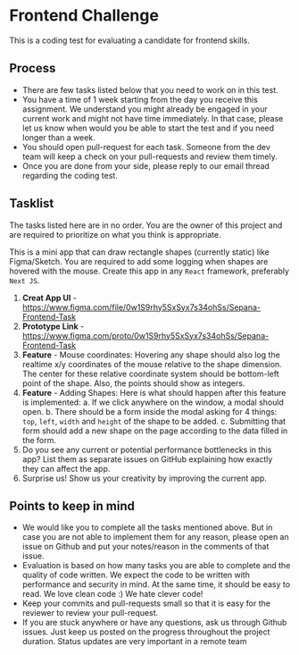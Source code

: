 # Frontend Challenge

This is a coding test for evaluating a candidate for frontend skills.

## Process

- There are few tasks listed below that you need to work on in this test.
- You have a time of 1 week starting from the day you receive this assignment. We understand you might already be
  engaged in your current work and might not have time immediately. In that case, please let us know when would you be
  able to start the test and if you need longer than a week.
- You should open pull-request for each task. Someone from the dev team will keep a check on your pull-requests and
  review them timely.
- Once you are done from your side, please reply to our email thread regarding the coding test.

## Tasklist

The tasks listed here are in no order. You are the owner of this project and are required to prioritize on what you
think is appropriate.

This is a mini app that can draw rectangle shapes (currently static) like Figma/Sketch. You are required to add some
logging when shapes are hovered with the mouse. Create this app in any `React` framework, preferably `Next JS`.

1. **Creat App UI** - https://www.figma.com/file/0w1S9rhy5SxSyx7s34ohSs/Sepana-Frontend-Task
2. **Prototype Link** - https://www.figma.com/proto/0w1S9rhy5SxSyx7s34ohSs/Sepana-Frontend-Task
3. **Feature** - Mouse coordinates: Hovering any shape should also log the realtime x/y coordinates of the mouse
   relative to the shape dimension. The center for these relative coordinate system should be bottom-left point of the
   shape. Also, the points should show as integers.
4. **Feature** - Adding Shapes: Here is what should happen after this feature is implemented:
   a. If we click anywhere on the window, a modal should open.
   b. There should be a form inside the modal asking for 4 things: `top`, `left`, `width` and `height` of the shape to
   be added.
   c. Submitting that form should add a new shape on the page according to the data filled in the form.
5. Do you see any current or potential performance bottlenecks in this app? List them as separate issues on GitHub
   explaining how exactly they can affect the app.
6. Surprise us! Show us your creativity by improving the current app.

## Points to keep in mind

- We would like you to complete all the tasks mentioned above. But in case you are not able to implement them for any
  reason, please open an issue on Github and put your notes/reason in the comments of that issue.
- Evaluation is based on how many tasks you are able to complete and the quality of code written. We expect the code to
  be written with performance and security in mind. At the same time, it should be easy to read. We love clean code :)
  We hate clever code!
- Keep your commits and pull-requests small so that it is easy for the reviewer to review your pull-request.
- If you are stuck anywhere or have any questions, ask us through Github issues. Just keep us posted on the progress
  throughout the project duration. Status updates are very important in a remote team